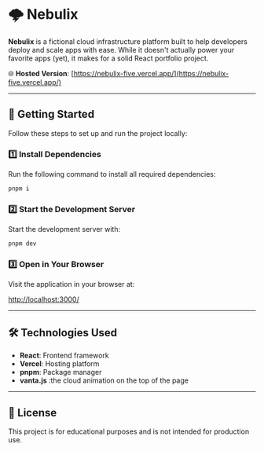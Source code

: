 # 🌩️ Nebulix

**Nebulix** is a fictional cloud infrastructure platform built to help developers deploy and scale apps with ease. While it doesn't actually power your favorite apps (yet), it makes for a solid React portfolio project.

🌐 **Hosted Version**: [https://nebulix-five.vercel.app/](https://nebulix-five.vercel.app/)

---

## 🚀 Getting Started

Follow these steps to set up and run the project locally:

### 1️⃣ Install Dependencies

Run the following command to install all required dependencies:

```bash
pnpm i
```

### 2️⃣ Start the Development Server

Start the development server with:

```bash
pnpm dev
```

### 3️⃣ Open in Your Browser

Visit the application in your browser at:

[http://localhost:3000/](http://localhost:3000/)

---

## 🛠️ Technologies Used

- **React**: Frontend framework
- **Vercel**: Hosting platform
- **pnpm**: Package manager
- **vanta.js** :the cloud animation on the top of the page

---

## 📄 License

This project is for educational purposes and is not intended for production use.

